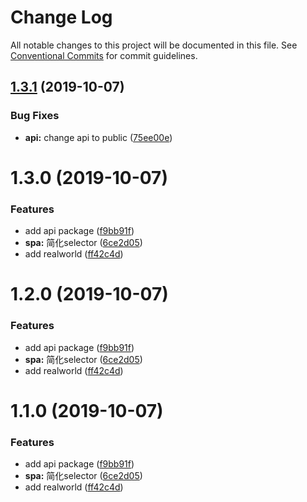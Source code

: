 # Change Log

All notable changes to this project will be documented in this file.
See [Conventional Commits](https://conventionalcommits.org) for commit guidelines.

## [1.3.1](https://github.com/hardfist/hardfist_tools/compare/@hardfist/api@1.3.0...@hardfist/api@1.3.1) (2019-10-07)


### Bug Fixes

* **api:** change api to public ([75ee00e](https://github.com/hardfist/hardfist_tools/commit/75ee00e))





# 1.3.0 (2019-10-07)


### Features

* add api package ([f9bb91f](https://github.com/hardfist/hardfist_tools/commit/f9bb91f))
* **spa:** 简化selector ([6ce2d05](https://github.com/hardfist/hardfist_tools/commit/6ce2d05))
* add realworld ([ff42c4d](https://github.com/hardfist/hardfist_tools/commit/ff42c4d))





# 1.2.0 (2019-10-07)


### Features

* add api package ([f9bb91f](https://github.com/hardfist/hardfist_tools/commit/f9bb91f))
* **spa:** 简化selector ([6ce2d05](https://github.com/hardfist/hardfist_tools/commit/6ce2d05))
* add realworld ([ff42c4d](https://github.com/hardfist/hardfist_tools/commit/ff42c4d))





# 1.1.0 (2019-10-07)


### Features

* add api package ([f9bb91f](https://github.com/hardfist/hardfist_tools/commit/f9bb91f))
* **spa:** 简化selector ([6ce2d05](https://github.com/hardfist/hardfist_tools/commit/6ce2d05))
* add realworld ([ff42c4d](https://github.com/hardfist/hardfist_tools/commit/ff42c4d))
